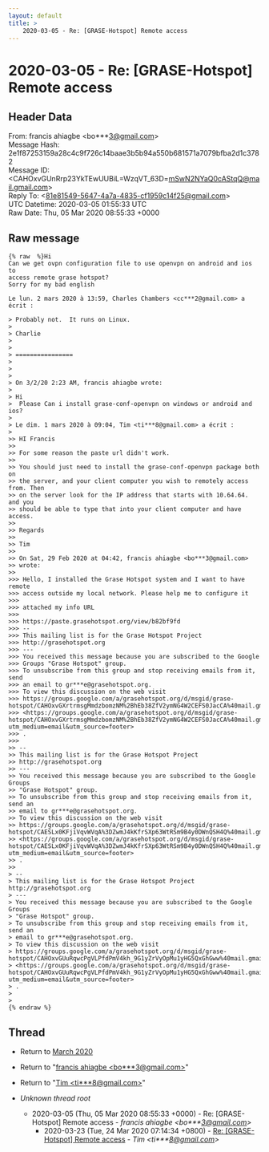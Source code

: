 ```yaml
---
layout: default
title: >
    2020-03-05 - Re: [GRASE-Hotspot] Remote access
---
```


# 2020-03-05 - Re: [GRASE-Hotspot] Remote access

## Header Data

From: francis ahiagbe \<bo***3@gmail.com\><br>
Message Hash: 2e1f87253159a28c4c9f726c14baae3b5b94a550b681571a7079bfba2d1c3782<br>
Message ID: \<CAHOxvGUnRrp23YkTEwUUBiL=WzqVT_63D=mSwN2NYaQ0cAStqQ@mail.gmail.com\><br>
Reply To: \<81e81549-5647-4a7a-4835-cf1959c14f25@gmail.com\><br>
UTC Datetime: 2020-03-05 01:55:33 UTC<br>
Raw Date: Thu, 05 Mar 2020 08:55:33 +0000<br>

## Raw message

```
{% raw  %}Hi
Can we get ovpn configuration file to use openvpn on android and ios to
access remote grase hotspot?
Sorry for my bad english

Le lun. 2 mars 2020 à 13:59, Charles Chambers <cc***2@gmail.com> a écrit :

> Probably not.  It runs on Linux.
>
> Charlie
>
>
> ================
>
>
>
> On 3/2/20 2:23 AM, francis ahiagbe wrote:
>
> Hi
>  Please Can i install grase-conf-openvpn on windows or android and ios?
>
> Le dim. 1 mars 2020 à 09:04, Tim <ti***8@gmail.com> a écrit :
>
>> HI Francis
>>
>> For some reason the paste url didn't work.
>>
>> You should just need to install the grase-conf-openvpn package both on
>> the server, and your client computer you wish to remotely access from. Then
>> on the server look for the IP address that starts with 10.64.64. and you
>> should be able to type that into your client computer and have access.
>>
>> Regards
>>
>> Tim
>>
>> On Sat, 29 Feb 2020 at 04:42, francis ahiagbe <bo***3@gmail.com>
>> wrote:
>>
>>> Hello, I installed the Grase Hotspot system and I want to have remote
>>> access outside my local network. Please help me to configure it
>>>
>>> attached my info URL
>>>
>>> https://paste.grasehotspot.org/view/b82bf9fd
>>> --
>>> This mailing list is for the Grase Hotspot Project
>>> http://grasehotspot.org
>>> ---
>>> You received this message because you are subscribed to the Google
>>> Groups "Grase Hotspot" group.
>>> To unsubscribe from this group and stop receiving emails from it, send
>>> an email to gr***e@grasehotspot.org.
>>> To view this discussion on the web visit
>>> https://groups.google.com/a/grasehotspot.org/d/msgid/grase-hotspot/CAHOxvGXrtrmsgMmdzbomzNM%2BhEb38ZfV2ymNG4W2CEFS0JacCA%40mail.gmail.com
>>> <https://groups.google.com/a/grasehotspot.org/d/msgid/grase-hotspot/CAHOxvGXrtrmsgMmdzbomzNM%2BhEb38ZfV2ymNG4W2CEFS0JacCA%40mail.gmail.com?utm_medium=email&utm_source=footer>
>>> .
>>>
>> --
>> This mailing list is for the Grase Hotspot Project
>> http://grasehotspot.org
>> ---
>> You received this message because you are subscribed to the Google Groups
>> "Grase Hotspot" group.
>> To unsubscribe from this group and stop receiving emails from it, send an
>> email to gr***e@grasehotspot.org.
>> To view this discussion on the web visit
>> https://groups.google.com/a/grasehotspot.org/d/msgid/grase-hotspot/CAESLx0KFjiVqvWVqA%3DZwmJ4kKfrSXp63WtRSm9B4y0DWnQSH4Q%40mail.gmail.com
>> <https://groups.google.com/a/grasehotspot.org/d/msgid/grase-hotspot/CAESLx0KFjiVqvWVqA%3DZwmJ4kKfrSXp63WtRSm9B4y0DWnQSH4Q%40mail.gmail.com?utm_medium=email&utm_source=footer>
>> .
>>
> --
> This mailing list is for the Grase Hotspot Project http://grasehotspot.org
> ---
> You received this message because you are subscribed to the Google Groups
> "Grase Hotspot" group.
> To unsubscribe from this group and stop receiving emails from it, send an
> email to gr***e@grasehotspot.org.
> To view this discussion on the web visit
> https://groups.google.com/a/grasehotspot.org/d/msgid/grase-hotspot/CAHOxvGUuRqwcPgVLPfdPmV4kh_9G1yZrVyOpMu1yHG5QxGhGww%40mail.gmail.com
> <https://groups.google.com/a/grasehotspot.org/d/msgid/grase-hotspot/CAHOxvGUuRqwcPgVLPfdPmV4kh_9G1yZrVyOpMu1yHG5QxGhGww%40mail.gmail.com?utm_medium=email&utm_source=footer>
> .
>
>
{% endraw %}
```

## Thread

+ Return to [March 2020](/archive/2020/03)

+ Return to "[francis ahiagbe <bo***3<span>@</span>gmail.com>](/authors/bo___3_at_gmail_com)"
+ Return to "[Tim <ti***8<span>@</span>gmail.com>](/authors/ti___8_at_gmail_com)"

+ _Unknown thread root_
  + 2020-03-05 (Thu, 05 Mar 2020 08:55:33 +0000) - Re: [GRASE-Hotspot] Remote access - _francis ahiagbe \<bo***3@gmail.com\>_
    + 2020-03-23 (Tue, 24 Mar 2020 07:14:34 +0800) - [Re: [GRASE-Hotspot] Remote access](/archive/2020/03/0a3ebdc0521e592eb4c7bf3269d50e17e781a017418ed2296bb0e6bbe8206c74) - _Tim \<ti***8@gmail.com\>_


